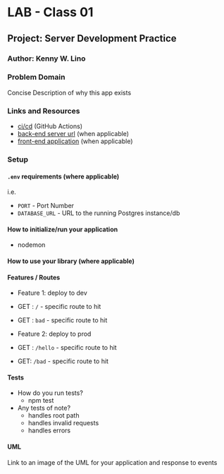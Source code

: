 # LAB - Class 01

## Project: Server Development Practice

### Author: Kenny W. Lino

### Problem Domain  

Concise Description of why this app exists

### Links and Resources

- [ci/cd](http://xyz.com) (GitHub Actions)
- [back-end server url](http://xyz.com) (when applicable)
- [front-end application](http://xyz.com) (when applicable)

### Setup

#### `.env` requirements (where applicable)

i.e.

- `PORT` - Port Number
- `DATABASE_URL` - URL to the running Postgres instance/db

#### How to initialize/run your application

- nodemon

#### How to use your library (where applicable)

#### Features / Routes

- Feature 1: deploy to dev
- GET : `/` - specific route to hit
- GET : `bad` - specific route to hit

- Feature 2: deploy to prod
- GET : `/hello` - specific route to hit
- GET: `/bad` - specific route to hit

#### Tests

- How do you run tests?
  - npm test
- Any tests of note?
  - handles root path
  - handles invalid requests
  - handles errors

#### UML

Link to an image of the UML for your application and response to events
